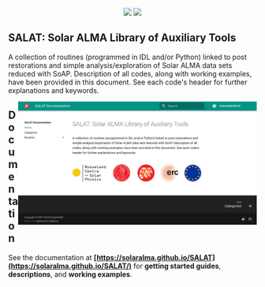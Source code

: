 <p align="center">
    <img src="https://img.shields.io/badge/under-development-green">
    <a href="https://opensource.org/licenses/MIT" title=""><img src="https://img.shields.io/badge/License-MIT-yellow.svg"></a>
</p>

## SALAT: Solar ALMA Library of Auxiliary Tools

A collection of routines (programmed in IDL and/or Python) linked to post restorations and simple analysis/exploration of Solar ALMA data sets reduced with SoAP. Description of all codes, along with working examples, have been provided in this document. See each code's header for further explanations and keywords.


<a href="https://solaralma.github.io/SALAT/" target="blank"><img align="right" src="docs/images/docsScreenshot.jpg" alt="" height="250"/></a>

## Documentation

See the documentation at **[https://solaralma.github.io/SALAT](https://solaralma.github.io/SALAT/)** for **getting started guides**, **descriptions**, and **working examples**.
